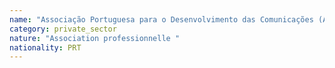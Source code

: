 ```yaml
---
name: "Associação Portuguesa para o Desenvolvimento das Comunicações (ADPC)"
category: private_sector
nature: "Association professionnelle "
nationality: PRT
---
```

    